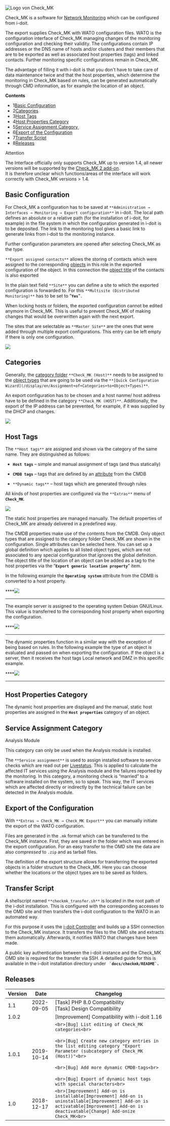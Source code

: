 ![Logo von Check_MK](/download/attachments/66355710/mathiaskettner_logo.gif?version=1&modificationDate=1507886939499&api=v2)

Check\_MK is a software for [Network Monitoring](/display/en/Network+Monitoring) which can be configured from i-doit.

The export supplies Check\_MK with WATO configuration files. WATO is the configuration interface of Check\_MK managing changes of the monitoring configuration and checking their validity. The configurations contain IP addresses or the DNS name of hosts and/or clusters and their members that are to be exported as well as associated host properties (tags) and linked contacts. Further monitoring specific configurations remain in Check\_MK.

The advantage of filling it with i-doit is that you don't have to take care of data maintenance twice and that the host properties, which determine the monitoring in Check\_MK based on rules, can be generated automatically through CMD information, as for example the location of an object.

  

**Contents**

*   1[Basic Configuration](#Checkmk-BasicConfiguration)
*   2[Categories](#Checkmk-Categories)
*   3[Host Tags](#Checkmk-HostTags)
*   4[Host Properties Category](#Checkmk-HostPropertiesCategory)
*   5[Service Assignment Category ](#Checkmk-ServiceAssignmentCategory)
*   6[Export of the Configuration](#Checkmk-ExportoftheConfiguration)
*   7[Transfer Script](#Checkmk-TransferScript)
*   8[Releases](#Checkmk-Releases)

Attention

The Interface officially only supports Check\_MK up to version 1.4, all newer versions will be supported by the [Check\_MK 2 add-on](/display/en/Checkmk2).  
It is therefore unclear which functions/areas of the interface will work correctly with Check\_MK versions > 1.4.

  

Basic Configuration
-------------------

For Check\_MK a configuration has to be saved at `**Administration → Interfaces → Monitoring → Export configuration**` in i-doit. The local path defines an absolute or a relative path (for the installation of i-doit, for example) in the file system in which the configuration generated in i-doit is to be deposited. The link to the monitoring tool gives a basic link to generate links from i-doit to the monitoring instance.

Further configuration parameters are opened after selecting Check\_MK as the type.

`**Export assigned contacts**` allows the storing of contacts which were assigned to the corresponding [objects](../basics/structure-of-the-it-documentation.md) in this role in the exported configuration of the object. In this connection the [object title](/display/en/Unique+References) of the contacts is also exported

In the plain text field `**Site**` you can define a site to which the exported configuration is forwarded to. For this `**Multisite (Distributed Monitoring)**` has to be set to "**`Yes`**"`.`

When locking hosts or folders, the exported configuration cannot be edited anymore in Check\_MK. This is useful to prevent Check\_MK of making changes that would be overwritten again with the next export.

The sites that are selectable as `**Master Site**` are the ones that were added through multiple export configurations. This entry can be left empty if there is only one configuration.

![](/download/attachments/66355710/network5.png?version=1&modificationDate=1507886939563&api=v2&effects=drop-shadow)

Categories
----------

Generally, the [category folder](../basics/structure-of-the-it-documentation.md) `**Check_MK (Host)**` needs to be assigned to the [object types](../basics/structure-of-the-it-documentation.md) that are going to be used via the `**[Quick Configuration Wizard](/display/en/Assignment+of+Categories+to+Object+Types)**`.

An export configuration has to be chosen and a host nanme/ host address have to be defined in the category `**Check_MK (HOST)**`. Additionally, the export of the IP address can be prevented, for example, if it was supplied by the DHCP and changes.

![](/download/attachments/66355710/network6.png?version=1&modificationDate=1507886939545&api=v2&effects=drop-shadow)

Host Tags
---------

The `**Host tags**` are assigned and shown via the category of the same name. They are distinguished as follows:

*   **`Host tags`** – simple and manual assignment of tags (and thus statically)
    
*   **`CMDB tags`** – tags that are defined by an [attribute](../basics/structure-of-the-it-documentation.md) from the CMDB
    
*   `**Dynamic tags**` – host tags which are generated through rules
    

All kinds of host properties are configured via the `**Extras**` menu of **`Check_MK`**.

![](/download/attachments/66355710/network7.png?version=1&modificationDate=1507886939525&api=v2&effects=drop-shadow)

The static host properties are managed manually. The default properties of Check\_MK are already delivered in a predefined way.

The CMDB properties make use of the contents from the CMDB. Only object types that are assigned to the category folder Check\_MK are shown in the configuration. Single attributes can be selected here. You can set up a global definition which applies to all listed object types, which are not associated to any special configuration that ignores the global definition. The object title of the location of an object can be added as a tag to the host properties via the “**`Export generic location property`**” item.

In the following example the **`Operating system`** attribute from the CDMB is converted to a host property.

****![](/download/attachments/66355710/en_check_mk_dynamic_host_tags.png?version=1&modificationDate=1522311715307&api=v2&effects=drop-shadow)  
****

The example server is assigned to the operating system Debian GNU/Linux. This value is transferred to the corresponding host property when exporting the configuration.

****![](/download/attachments/66355710/en_category_check_mk_host_host_tags.png?version=1&modificationDate=1522311958433&api=v2&effects=drop-shadow)  
****

The dynamic properties function in a similar way with the exception of being based on rules. In the following example the type of an object is evaluated and passed on when exporting the configuration. If the object is a server, then it receives the host tags Local network and DMZ in this specific example.

****![](/download/attachments/66355710/en_check_mk_dynamic_tags.png?version=1&modificationDate=1522312100675&api=v2)  
****

Host Properties Category
------------------------

The dynamic host properties are displayed and the manual, static host properties are assigned in the **`Host properties`** category of an object.

Service Assignment Category
---------------------------

Analysis Module

This category can only be used when the Analysis module is installed.

The `**Service assignment**` is used to assign installed software to service checks which are read out per [Livestatus](https://kb.i-doit.com/pages/viewpage.action?pageId=57180182). This is applied to calculate the affected IT services using the Analysis module and the failures reported by the monitoring. In this category, a monitoring check is “married” to a software installed on the system, so to speak. This way, the IT services which are affected directly or indirectly by the technical failure can be detected in the Analysis module.

Export of the Configuration
---------------------------

With `**Extras → Check_MK → Check_MK Export**` you can manually initiate the export of the WATO configuration.

Files are generated in the `.mk` format which can be transferred to the Check\_MK instance. First, they are saved in the folder which was entered in the export configuration. For an easy transfer to the OMD site the data are also _compressed_ to `.zip` and as tarball files.

The definition of the export structure allows for transferring the exported objects in a folder structure to the Check\_MK. Here you can choose whether the locations or the object types are to be saved as folders.

Transfer Script
---------------

A shellscript named `**checkmk_transfer.sh**` is located in the root path of the i-doit installation. This is configured with the corresponding accesses to the OMD site and then transfers the i-doit configuration to the WATO in an automated way.

For this purpose it uses the [i-doit Controller](/display/en/CLI) and builds up a SSH connection to the Check\_MK instance. It transfers the files to the OMD site and extracts them automatically. Afterwards, it notifies WATO that changes have been made.

A public key authentication between the i-doit instance and the Check\_MK OMD site is required for the transfer via SSH. A detailled guide for this is available in the i-doit installation directory under **`` `docs/checkmk/README`.``**

Releases
--------

| Version | Date | Changelog |
| --- | --- | --- |
| 1.1 | 2022-09-05 | \[Task\] PHP 8.0 Compatibility  <br>\[Task\] Design Compatibility |
| 1.0.2 |     | \[Improvement\] Compatibility with i-doit 1.16 |
| 1.0.1 | 2019-10-14 | ```<br>[Bug] List editing of Check_MK categories<br>```<br><br>```<br>[Bug] Create new category entries in the list editing category "Export Parameter (subcategory of Check_MK (Host))"<br>```<br><br>```<br>[Bug] Add more dynamic CMDB-tags<br>```<br><br>```<br>[Bug] Export of dynamic host tags with special characters<br>``` |
| 1.0 | 2018-12-17 | ```<br>[Improvement] Add-on is installable[Improvement] Add-on is uninstallable[Improvement] Add-on is activatable[Improvement] Add-on is deactivatable[Change] Add-onize Check_MK<br>``` |
